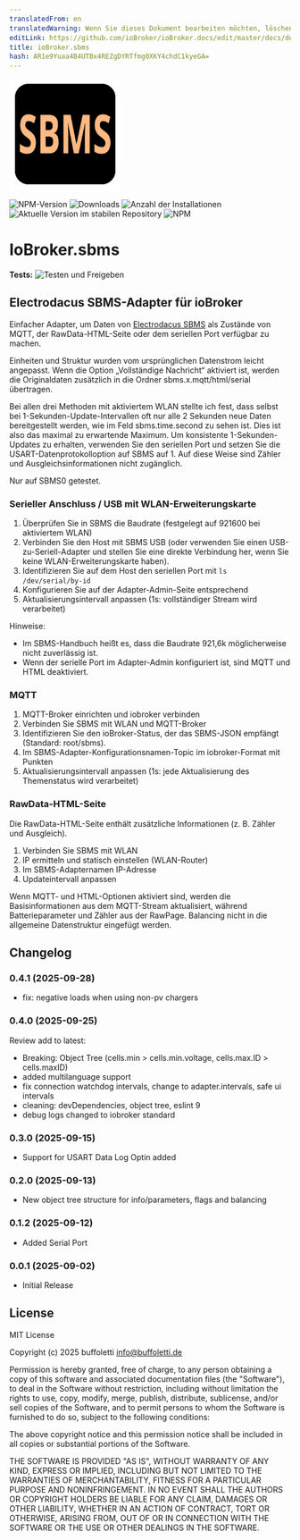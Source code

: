 ```yaml
---
translatedFrom: en
translatedWarning: Wenn Sie dieses Dokument bearbeiten möchten, löschen Sie bitte das Feld "translationsFrom". Andernfalls wird dieses Dokument automatisch erneut übersetzt
editLink: https://github.com/ioBroker/ioBroker.docs/edit/master/docs/de/adapterref/iobroker.sbms/README.md
title: ioBroker.sbms
hash: AR1e9Yuaa4B4UTBx4REZgDYRTfmg0XKY4chdC1kyeGA=
---
```

![Logo](../../../en/adapterref/iobroker.sbms/admin/sbms.png)

![NPM-Version](https://img.shields.io/npm/v/iobroker.sbms.svg)
![Downloads](https://img.shields.io/npm/dm/iobroker.sbms.svg)
![Anzahl der Installationen](https://iobroker.live/badges/sbms-installed.svg)
![Aktuelle Version im stabilen Repository](https://iobroker.live/badges/sbms-stable.svg)
![NPM](https://nodei.co/npm/iobroker.sbms.png?downloads=true)

# IoBroker.sbms
**Tests:** ![Testen und Freigeben](https://github.com/buffoletti/ioBroker.sbms/workflows/Test%20and%20Release/badge.svg)

## Electrodacus SBMS-Adapter für ioBroker
Einfacher Adapter, um Daten von [Electrodacus SBMS](https://electrodacus.com/) als Zustände von MQTT, der RawData-HTML-Seite oder dem seriellen Port verfügbar zu machen.

Einheiten und Struktur wurden vom ursprünglichen Datenstrom leicht angepasst. Wenn die Option „Vollständige Nachricht“ aktiviert ist, werden die Originaldaten zusätzlich in die Ordner sbms.x.mqtt/html/serial übertragen.

Bei allen drei Methoden mit aktiviertem WLAN stellte ich fest, dass selbst bei 1-Sekunden-Update-Intervallen oft nur alle 2 Sekunden neue Daten bereitgestellt werden, wie im Feld sbms.time.second zu sehen ist. Dies ist also das maximal zu erwartende Maximum. Um konsistente 1-Sekunden-Updates zu erhalten, verwenden Sie den seriellen Port und setzen Sie die USART-Datenprotokolloption auf SBMS auf 1. Auf diese Weise sind Zähler und Ausgleichsinformationen nicht zugänglich.

Nur auf SBMS0 getestet.

### Serieller Anschluss / USB mit WLAN-Erweiterungskarte
1. Überprüfen Sie in SBMS die Baudrate (festgelegt auf 921600 bei aktiviertem WLAN)
2. Verbinden Sie den Host mit SBMS USB (oder verwenden Sie einen USB-zu-Seriell-Adapter und stellen Sie eine direkte Verbindung her, wenn Sie keine WLAN-Erweiterungskarte haben).
3. Identifizieren Sie auf dem Host den seriellen Port mit `ls /dev/serial/by-id`
4. Konfigurieren Sie auf der Adapter-Admin-Seite entsprechend
5. Aktualisierungsintervall anpassen (1s: vollständiger Stream wird verarbeitet)

Hinweise:

- Im SBMS-Handbuch heißt es, dass die Baudrate 921,6k möglicherweise nicht zuverlässig ist.
- Wenn der serielle Port im Adapter-Admin konfiguriert ist, sind MQTT und HTML deaktiviert.

### MQTT
1. MQTT-Broker einrichten und iobroker verbinden
2. Verbinden Sie SBMS mit WLAN und MQTT-Broker
3. Identifizieren Sie den ioBroker-Status, der das SBMS-JSON empfängt (Standard: root/sbms).
4. Im SBMS-Adapter-Konfigurationsnamen-Topic im iobroker-Format mit Punkten
5. Aktualisierungsintervall anpassen (1s: jede Aktualisierung des Themenstatus wird verarbeitet)

### RawData-HTML-Seite
Die RawData-HTML-Seite enthält zusätzliche Informationen (z. B. Zähler und Ausgleich).

1. Verbinden Sie SBMS mit WLAN
2. IP ermitteln und statisch einstellen (WLAN-Router)
3. Im SBMS-Adapternamen IP-Adresse
4. Updateintervall anpassen

Wenn MQTT- und HTML-Optionen aktiviert sind, werden die Basisinformationen aus dem MQTT-Stream aktualisiert, während Batterieparameter und Zähler aus der RawPage. Balancing nicht in die allgemeine Datenstruktur eingefügt werden.

## Changelog

<!--
	Placeholder for the next version (at the beginning of the line):
	### **WORK IN PROGRESS**
-->

### 0.4.1 (2025-09-28)
- fix: negative loads when using non-pv chargers

### 0.4.0 (2025-09-25)

Review add to latest:
- Breaking: Object Tree (cells.min > cells.min.voltage, cells.max.ID > cells.maxID)
- added multilanguage support
- fix connection watchdog intervals, change to adapter.intervals, safe ui intervals
- cleaning: devDependencies, object tree, eslint 9
- debug logs changed to iobroker standard


### 0.3.0 (2025-09-15)

- Support for USART Data Log Optin added

### 0.2.0 (2025-09-13)

- New object tree structure for info/parameters, flags and balancing

### 0.1.2 (2025-09-12)

- Added Serial Port

### 0.0.1 (2025-09-02)

- Initial Release

## License

MIT License

Copyright (c) 2025 buffoletti <info@buffoletti.de>

Permission is hereby granted, free of charge, to any person obtaining a copy
of this software and associated documentation files (the "Software"), to deal
in the Software without restriction, including without limitation the rights
to use, copy, modify, merge, publish, distribute, sublicense, and/or sell
copies of the Software, and to permit persons to whom the Software is
furnished to do so, subject to the following conditions:

The above copyright notice and this permission notice shall be included in all
copies or substantial portions of the Software.

THE SOFTWARE IS PROVIDED "AS IS", WITHOUT WARRANTY OF ANY KIND, EXPRESS OR
IMPLIED, INCLUDING BUT NOT LIMITED TO THE WARRANTIES OF MERCHANTABILITY,
FITNESS FOR A PARTICULAR PURPOSE AND NONINFRINGEMENT. IN NO EVENT SHALL THE
AUTHORS OR COPYRIGHT HOLDERS BE LIABLE FOR ANY CLAIM, DAMAGES OR OTHER
LIABILITY, WHETHER IN AN ACTION OF CONTRACT, TORT OR OTHERWISE, ARISING FROM,
OUT OF OR IN CONNECTION WITH THE SOFTWARE OR THE USE OR OTHER DEALINGS IN THE
SOFTWARE.